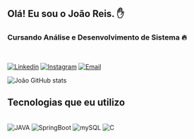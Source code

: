 ## Olá! Eu sou o João Reis. ✋

### Cursando Análise e Desenvolvimento de Sistema 🔥

<br>

[![Linkedin](https://img.shields.io/badge/LinkedIn-0077B5?style=for-the-badge&logo=linkedin&logoColor=white)](https://www.linkedin.com/in/jo%C3%A3o-reis-6b8206254/)
[![Instagram](https://img.shields.io/badge/Instagram-E4405F?style=for-the-badge&logo=instagram&logoColor=white)](https://www.instagram.com/joaoreis699/)
[![Email](https://img.shields.io/badge/Microsoft_Outlook-0078D4?style=for-the-badge&logo=microsoft-outlook&logoColor=white)]()

![João GitHub stats](https://github-readme-stats.vercel.app/api?username=joaoreis699&show_icons=true&theme=dark)

## Tecnologias que eu utilizo

<div style = "display: inline_block"><br/>
    <img align = "center" alt = "JAVA" src = "https://img.shields.io/badge/Java-ED8B00?style=for-the-badge&logo=openjdk&logoColor=white"/>
    <img align = "center" alt = "SpringBoot" src ="https://img.shields.io/badge/Spring-6DB33F?style=for-the-badge&logo=spring&logoColor=white"/>
    <img align = "center" alt = "mySQL" src = "https://img.shields.io/badge/MySQL-4479A1?style=for-the-badge&logo=mysql&logoColor=white"/>
    <img align = "center" alt = "C" src = "https://img.shields.io/badge/C-A8B9CC?style=for-the-badge&logo=c&logoColor=white"/>
</div>
